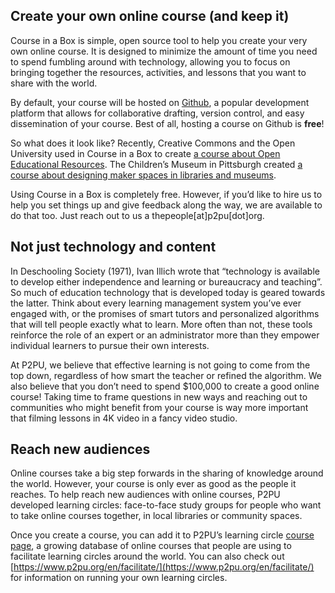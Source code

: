 
## Create your own online course (and keep it)

Course in a Box is simple, open source tool to help you create your very own online course. It is designed to minimize the amount of time you need to spend fumbling around with technology, allowing you to focus on bringing together the resources, activities, and lessons that you want to share with the world.

By default, your course will be hosted on [Github](https://www.github.com), a popular development platform that allows for collaborative drafting, version control, and easy dissemination of your course. Best of all, hosting a course on Github is **free**!

So what does it look like? Recently, Creative Commons and the Open University used in Course in a Box to create [a course about Open Educational Resources](http://www.exploerercourse.org/). The Children’s Museum in Pittsburgh created [a course about designing maker spaces in libraries and museums](http://p2pu.github.io/makingandlearning/).

Using Course in a Box is completely free. However, if you’d like to hire us to help you set things up and give feedback along the way, we are available to do that too. Just reach out to us a thepeople[at]p2pu[dot]org.

## Not just technology and content

In Deschooling Society (1971), Ivan Illich wrote that “technology is available to develop either independence and learning or bureaucracy and teaching”. So much of education technology that is developed today is geared towards the latter. Think about every learning management system you’ve ever engaged with, or the promises of smart tutors and personalized algorithms that will tell people exactly what to learn. More often than not, these tools reinforce the role of an expert or an administrator more than they empower individual learners to pursue their own interests.

At P2PU, we believe that effective learning is not going to come from the top down, regardless of how smart the teacher or refined the algorithm. We also believe that you don’t need to spend $100,000 to create a good online course! Taking time to frame questions in new ways and reaching out to communities who might benefit from your course is way more important that filming lessons in 4K video in a fancy video studio.

## Reach new audiences

Online courses take a big step forwards in the sharing of knowledge around the world. However, your course is only ever as good as the people it reaches. To help reach new audiences with online courses, P2PU developed learning circles: face-to-face study groups for people who want to take online courses together, in local libraries or community spaces.

Once you create a course, you can add it to P2PU’s learning circle [course page](http://p2pu.org/en/courses), a growing database of online courses that people are using to facilitate learning circles around the world. You can also check out [https://www.p2pu.org/en/facilitate/](https://www.p2pu.org/en/facilitate/) for information on running your own learning circles.

